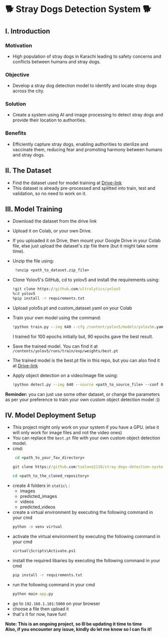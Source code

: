 # :dog2: Stray Dogs Detection System :dog2:


## **I. Introduction**

### **Motivation** 
- High population of stray dogs in Karachi leading to safety concerns and conflicts between humans and stray dogs.
### **Objective**
- Develop a stray dog detection model to identify and locate stray dogs across the city.
### **Solution**
- Create a system using AI and image processing to detect stray dogs and provide their location to authorities.
### **Benefits**
- Efficiently capture stray dogs, enabling authorities to sterilize and vaccinate them, reducing fear and promoting harmony between humans and stray dogs.

## **II. The Dataset**
* Find the dataset used for model training at [Drive-link](https://drive.google.com/file/d/1v8dlVtK31Ob07VK056vutVntPzvDMS8V/view?usp=drive_link)
* This dataset is already pre-processed and splitted into train, test and validation, so no need to work on it.


## **III. Model Training**

  * Download the dataset from the drive link
  * Upload it on Colab, or your own Drive.
  * If you uploaded it on Drive, then mount your Google Drive in your Colab file, else just upload the dataset's zip file there (but it might take some time).
  * Unzip the file using: <br>
     ```cmd
      !unzip <path_to_dataset.zip_file>
     ```
  * Clone Yolov5's GitHub, cd to yolov5 and install the requirements using: <br>
  
     ```cmd
     !git clone https://github.com/ultralytics/yolov5
     %cd yolov5
     %pip install -r requirements.txt
     ```
  * Upload yolo5s.pt and custom_dataset.yaml on your Colab
  * Train your own model using the command: <br>
     ```cmd
     !python train.py --img 640 --cfg /content/yolov5/models/yolov5m.yaml --hyp /content/yolov5/data/hyps/hyp.scratch-med.yaml --batch 32 --epochs 50 --data /content/custom_dataset.yaml --weights /content/yolov5s.pt  --workers 24 
     ```
     I trained for 100 epochs initially but, 90 epochs gave the best result.
  * Save the trained model. You can find it at `/contents/yolov5/runs/train/exp/weights/best.pt`
  * The trained model is the best.pt file in this repo, but you can also find it at [Drive-link](https://drive.google.com/drive/folders/1C8by4nxxDmteD-d1FThhAlI3na92QDzr?usp=sharing)
  * Apply object detection on a video/image file using:
      ```cmd
      !python detect.py --img 640 --source <path_to_source_file> --conf 0.5 --weights /content/yolov5/runs/train/exp/weights/best.pt
      ```
   **Reminder:** you can just use some other dataset, or change the parameters as per your preference to train your own custom object detection model :))

## **IV. Model Deployment Setup**
* This project might only work on your system if you have a GPU. (else it will only work for image files and not the video ones)
* You can replace the `best.pt` file with your own custom object detection model.
* cmd:
  ```cmd
   cd <path_to_your_fav_directory>
  ```
   ```cmd
   git clone https://github.com/tselane2110/stray-dogs-detection-system
    ```
    ```cmd
    cd <path_to_the_cloned_repository>
    ```
* create 4 folders in `static\` :
  * images
  * predicted_images
  * videos
  * predicted_videos
* create a virtual environment by executing the following command in your cmd
  ```cmd
  python -m venv virtual
  ```
* activate the virtual environment by executing the following command in your cmd
  ```cmd
  virtual\Scripts\Activate.ps1
  ``` 
* install the required libaries by executing the following command in your cmd
  ```cmd
  pip install -r requirements.txt
  ```
* run the following command in your cmd
  ```cmd
  python main-app.py
  ```
* go to `192.168.1.101:5000` on your browser
* choose a file then upload it
* that's it for now, have fun!


**Note: This is an ongoing project, so Ill be updating it time to time**
<br>
**Also, if you encounter any issue, kindly do let me know so I can fix it!**


